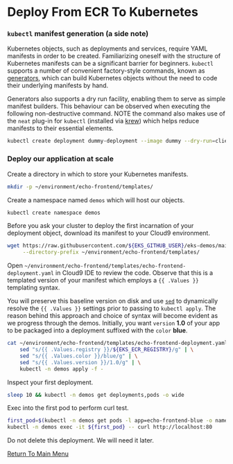 # Deploy From ECR To Kubernetes

### `kubectl` manifest generation (a side note)

Kubernetes objects, such as deployments and services, require YAML manifests in order to be created.
Familiarizing oneself with the structure of Kubernetes manifests can be a significant barrier for beginners.
`kubectl` supports a number of convenient factory-style commands, known as [generators](https://kubernetes.io/docs/reference/kubectl/conventions/#generators), which can build Kubernetes objects without the need to code their underlying manifests by hand.

Generators also supports a dry run facility, enabling them to serve as simple manifest builders.
This behaviour can be observed when executing the following non-destructive command.
NOTE the command also makes use of the `neat` plug-in for `kubectl` (installed via [krew](https://github.com/kubernetes-sigs/krew)) which helps reduce manifests to their essential elements.
```bash
kubectl create deployment dummy-deployment --image dummy --dry-run=client -o yaml | kubectl neat
```

### Deploy our application at scale

Create a directory in which to store your Kubernetes manifests.
```bash
mkdir -p ~/environment/echo-frontend/templates/
```

Create a namespace named `demos` which will host our objects.
```bash
kubectl create namespace demos
```

Before you ask your cluster to deploy the first incarnation of your deployment object, download its manifest to your Cloud9 environment.
```bash
wget https://raw.githubusercontent.com/${EKS_GITHUB_USER}/eks-demos/main/echo-frontend/templates/echo-frontend-deployment.yaml \
     --directory-prefix ~/environment/echo-frontend/templates/
```

Open `~/environment/echo-frontend/templates/echo-frontend-deployment.yaml` in Cloud9 IDE to review the code.
Observe that this is a templated version of your manifest which employs a `{{ .Values }}` templating syntax.

You will preserve this baseline version on disk and use [`sed`](https://en.wikipedia.org/wiki/Sed) to dynamically resolve the `{{ .Values }}` settings prior to passing to `kubectl apply`.
The reason behind this approach and choice of syntax will become evident as we progress through the demos.
Initially, you want `version` **1.0** of your app to be packaged into a deployment suffixed with the `color` **blue**.
```bash
cat ~/environment/echo-frontend/templates/echo-frontend-deployment.yaml | \
    sed "s/{{ .Values.registry }}/${EKS_ECR_REGISTRY}/g" | \
    sed "s/{{ .Values.color }}/blue/g" | \
    sed "s/{{ .Values.version }}/1.0/g" | \
    kubectl -n demos apply -f -
```

Inspect your first deployment.
```bash
sleep 10 && kubectl -n demos get deployments,pods -o wide
```

Exec into the first pod to perform curl test.
```bash
first_pod=$(kubectl -n demos get pods -l app=echo-frontend-blue -o name | head -1)
kubectl -n demos exec -it ${first_pod} -- curl http://localhost:80
```

Do not delete this deployment. We will need it later.

[Return To Main Menu](/README.md)
